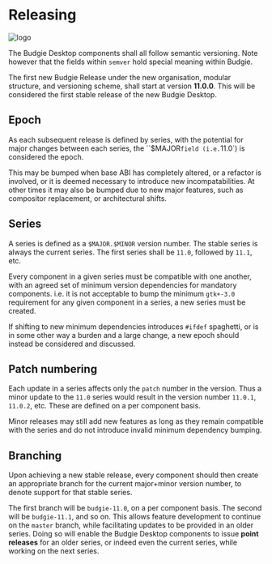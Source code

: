 Releasing
=========

![logo](https://solus-project.com/imgs/budgie-small.png)


The Budgie Desktop components shall all follow semantic versioning. Note however that the fields within `semver` hold special meaning within Budgie.

The first new Budgie Release under the new organisation, modular structure, and versioning scheme, shall start at version **11.0.0**. This will be considered the first stable release of the new Budgie Desktop.

Epoch
------

As each subsequent release is defined by series, with the potential for major changes between each series, the ``$MAJOR` field (i.e. `11.0`) is considered the epoch.

This may be bumped when base ABI has completely altered, or a refactor is involved, or it is deemed necessary to introduce new incompatabilities. At other times it may also be bumped due to new major features, such as compositor replacement, or architectural shifts.

Series
------
A series is defined as a `$MAJOR.$MINOR` version number. The stable series is always the current series. The first series shall be `11.0`, followed by `11.1`, etc.

Every component in a given series must be compatible with one another, with an agreed set of minimum version dependencies for mandatory components. i.e. it is not acceptable to bump the minimum `gtk+-3.0` requirement for any given component in a series, a new series must be created.

If shifting to new minimum dependencies introduces `#ifdef` spaghetti, or is in some other way a burden and a large change, a new epoch should instead be considered and discussed.

Patch numbering
----------------
Each update in a series affects only the `patch` number in the version. Thus a minor update to the `11.0` series would result in the version number `11.0.1`, `11.0.2`, etc. These are defined on a per component basis.

Minor releases may still add new features as long as they remain compatible with the series and do not introduce invalid minimum dependency bumping.


Branching
---------

Upon achieving a new stable release, every component should then create an appropriate branch for the current major+minor version number, to denote support for that stable series.

The first branch will be `budgie-11.0`, on a per component basis. The second will be `budgie-11.1`, and so on. This allows feature development to continue on the `master` branch, while facilitating updates to be provided in an older series. Doing so will enable the Budgie Desktop components to issue **point releases** for an older series, or indeed even the current series, while working on the next series.
